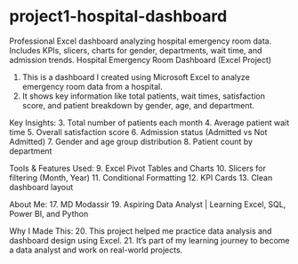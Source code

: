# project1-hospital-dashboard
Professional Excel dashboard analyzing hospital emergency room data. Includes KPIs, slicers, charts for gender, departments, wait time, and admission trends.
Hospital Emergency Room Dashboard (Excel Project)

1. This is a dashboard I created using Microsoft Excel to analyze emergency room data from a hospital.
2. It shows key information like total patients, wait times, satisfaction score, and patient breakdown by gender, age, and department.

 Key Insights:
3. Total number of patients each month
4. Average patient wait time
5. Overall satisfaction score
6. Admission status (Admitted vs Not Admitted)
7. Gender and age group distribution
8. Patient count by department

 Tools & Features Used:
9. Excel Pivot Tables and Charts
10. Slicers for filtering (Month, Year)
11. Conditional Formatting
12. KPI Cards
13. Clean dashboard layout

 About Me:
17. MD Modassir
19. Aspiring Data Analyst | Learning Excel, SQL, Power BI, and Python

 Why I Made This:
20. This project helped me practice data analysis and dashboard design using Excel.
21. It’s part of my learning journey to become a data analyst and work on real-world projects.

